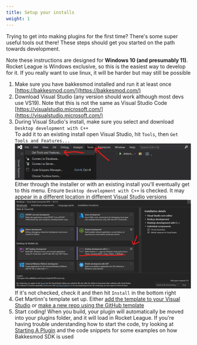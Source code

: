 ```yaml
---
title: Setup your installs
weight: 1
---
```


Trying to get into making plugins for the first time? There's some super useful tools out there! These steps should get you started on the path towards development.

Note these instructions are designed for **Windows 10 (and presumably 11)**. Rocket League is Windows exclusive, so this is the easiest way to develop for it. If you really want to use linux, it will be harder but may still be possible
1. Make sure you have bakkesmod installed and run it at least once
[https://bakkesmod.com/](https://bakkesmod.com/)
2. Download Visual Studio (any version should work although most devs use VS19). Note that this is not the same as Visual Studio Code
[https://visualstudio.microsoft.com/](https://visualstudio.microsoft.com/)
3. During Visual Studio's install, make sure you select and download `Desktop development with C++`  
To add it to an existing install open Visual Studio, hit `Tools`, then `Get Tools and Features...`  
![/img/cppsetupstep1.png](/img/cppsetupstep1.png)  
Either through the installer or with an existing install you'll eventually get to this menu. Ensure `Desktop development with C++` is checked. It may appear in a different location in different Visual Studio versions  
![/img/cppsetupstep2.png](/img/cppsetupstep2.png)  
If it's not checked, check it and then hit `Install` in the bottom right  
4. Get Martinn's template set up. Either [add the template to your Visual Studio](https://github.com/Martinii89/BakkesmodPluginTemplate) or [make a new repo using the GitHub template](/useful_info/github_plugin_template/)
5. Start coding! When you build, your plugin will automatically be moved into your plugins folder, and it will load in Rocket League. If you're having trouble understanding how to start the code, try looking at [Starting A Plugin](/plugin_tutorial/starting_a_plugin/) and the code snippets for some examples on how Bakkesmod SDK is used